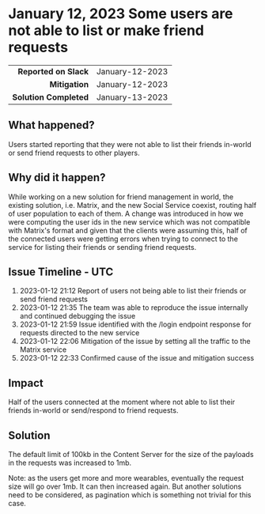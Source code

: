 # January 12, 2023 Some users are not able to list or make friend requests

|                        |                 |
|-----------------------:|:----------------|
|  **Reported on Slack** | January-12-2023 |
|         **Mitigation** | January-12-2023 |
| **Solution Completed** | January-13-2023 |

## What happened?

Users started reporting that they were not able to list their friends in-world or send friend requests to other players.

## Why did it happen?

While working on a new solution for friend management in world, the existing solution, i.e. Matrix, and the new Social Service coexist, routing half of user population to each of them. A change was introduced in how we were computing the user ids in the new service which was not compatible with Matrix's format and given that the clients were assuming this, half of the connected users were getting errors when trying to connect to the service for listing their friends or sending friend requests.

## Issue Timeline - UTC

1. 2023-01-12 21:12 Report of users not being able to list their friends or send friend requests
1. 2023-01-12 21:35 The team was able to reproduce the issue internally and continued debugging the issue
1. 2023-01-12 21:59 Issue identified with the /login endpoint response for requests directed to the new service
1. 2023-01-12 22:06 Mitigation of the issue by setting all the traffic to the Matrix service
1. 2023-01-12 22:33 Confirmed cause of the issue and mitigation success

## Impact

Half of the users connected at the moment where not able to list their friends in-world or send/respond to friend requests.

## Solution

The default limit of 100kb in the Content Server for the size of the payloads in the requests was increased to 1mb.

Note: as the users get more and more wearables, eventually the request size will go over 1mb. It can then increased again. But another solutions need to be considered, as pagination which is something not trivial for this case. 